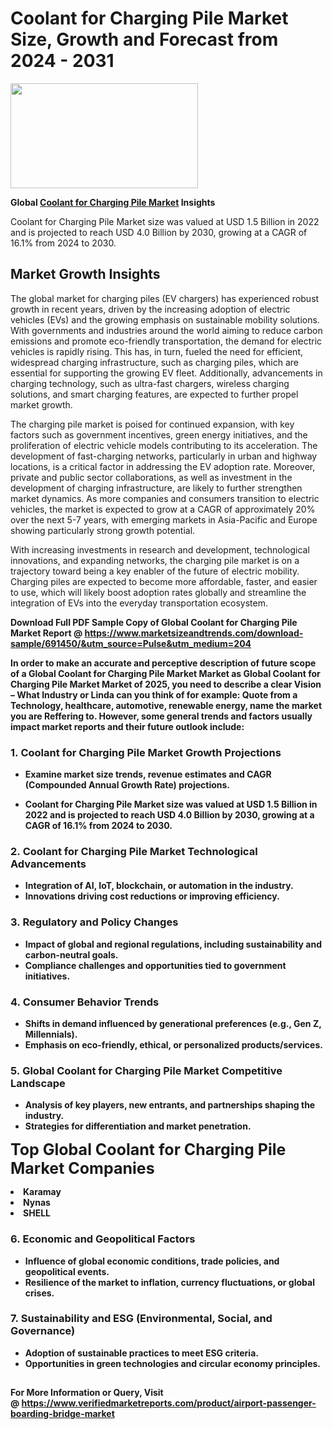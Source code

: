 <H1>Coolant for Charging Pile Market Size, Growth and Forecast from 2024 - 2031</H1><img class="aligncenter size-medium wp-image-584254" src="https://thirdeyenews.in/wp-content/uploads/2024/09/Global-Market-Research-300x168.jpeg" alt="" width="300" height="168" /><p><strong>Global&nbsp;<a href="https://www.marketsizeandtrends.com/download-sample/691450/&amp;utm_source=Pulse&amp;utm_medium=204">Coolant for Charging Pile Market</a> Insights</strong></p><p>Coolant for Charging Pile Market size was valued at USD 1.5 Billion in 2022 and is projected to reach USD 4.0 Billion by 2030, growing at a CAGR of 16.1% from 2024 to 2030.</p><p><h2>Market Growth Insights</h2> <p>The global market for charging piles (EV chargers) has experienced robust growth in recent years, driven by the increasing adoption of electric vehicles (EVs) and the growing emphasis on sustainable mobility solutions. With governments and industries around the world aiming to reduce carbon emissions and promote eco-friendly transportation, the demand for electric vehicles is rapidly rising. This has, in turn, fueled the need for efficient, widespread charging infrastructure, such as charging piles, which are essential for supporting the growing EV fleet. Additionally, advancements in charging technology, such as ultra-fast chargers, wireless charging solutions, and smart charging features, are expected to further propel market growth.</p> <p><strong></strong></p> <p>The charging pile market is poised for continued expansion, with key factors such as government incentives, green energy initiatives, and the proliferation of electric vehicle models contributing to its acceleration. The development of fast-charging networks, particularly in urban and highway locations, is a critical factor in addressing the EV adoption rate. Moreover, private and public sector collaborations, as well as investment in the development of charging infrastructure, are likely to further strengthen market dynamics. As more companies and consumers transition to electric vehicles, the market is expected to grow at a CAGR of approximately 20% over the next 5-7 years, with emerging markets in Asia-Pacific and Europe showing particularly strong growth potential. <p>With increasing investments in research and development, technological innovations, and expanding networks, the charging pile market is on a trajectory toward being a key enabler of the future of electric mobility. Charging piles are expected to become more affordable, faster, and easier to use, which will likely boost adoption rates globally and streamline the integration of EVs into the everyday transportation ecosystem.</p> <p><strong></p><p><span class=""><strong>Download Full PDF Sample Copy of Global Coolant for Charging Pile Market Report</strong> @ <a href="https://www.marketsizeandtrends.com/download-sample/691450/&amp;utm_source=Pulse&amp;utm_medium=204" target="_blank">https://www.marketsizeandtrends.com/download-sample/691450/&amp;utm_source=Pulse&amp;utm_medium=204</a></span></p><p>In order to make an accurate and perceptive description of future scope of a Global&nbsp;Coolant for Charging Pile Market Market as Global&nbsp;Coolant for Charging Pile Market Market of 2025, you need to describe a clear Vision &ndash; What Industry or Linda can you think of for example: Quote from a Technology, healthcare, automotive, renewable energy, name the market you are Reffering to. However, some general trends and factors usually impact market reports and their future outlook include:</p><h3>1.&nbsp;<strong>Coolant for Charging Pile Market Growth Projections</strong></h3><ul><li>Examine market size trends, revenue estimates and CAGR (Compounded Annual Growth Rate) projections.</li><li><p>Coolant for Charging Pile Market size was valued at USD 1.5 Billion in 2022 and is projected to reach USD 4.0 Billion by 2030, growing at a CAGR of 16.1% from 2024 to 2030.</p></li></ul><h3>2.&nbsp;<strong>Coolant for Charging Pile Market Technological Advancements</strong></h3><ul><li>Integration of AI, IoT, blockchain, or automation in the industry.</li><li>Innovations driving cost reductions or improving efficiency.</li></ul><h3>3.&nbsp;<strong>Regulatory and Policy Changes</strong></h3><ul><li>Impact of global and regional regulations, including sustainability and carbon-neutral goals.</li><li>Compliance challenges and opportunities tied to government initiatives.</li></ul><h3>4.&nbsp;<strong>Consumer Behavior Trends</strong></h3><ul><li>Shifts in demand influenced by generational preferences (e.g., Gen Z, Millennials).</li><li>Emphasis on eco-friendly, ethical, or personalized products/services.</li></ul><h3>5.&nbsp;<strong>Global Coolant for Charging Pile Market Competitive Landscape</strong></h3><ul><li>Analysis of key players, new entrants, and partnerships shaping the industry.</li><li>Strategies for differentiation and market penetration.</li></ul><p data-pm-slice="1 1 []"><span style="color: inherit; font-family: inherit; font-size: 25px;">Top Global Coolant for Charging Pile Market Companies</span></p><div class="" data-test-id=""><p><li>Karamay</li><li> Nynas</li><li> SHELL</li></p></div><h3>6.&nbsp;<strong>Economic and Geopolitical Factors</strong></h3><ul><li>Influence of global economic conditions, trade policies, and geopolitical events.</li><li>Resilience of the market to inflation, currency fluctuations, or global crises.</li></ul><h3>7.&nbsp;<strong>Sustainability and ESG (Environmental, Social, and Governance)</strong></h3><ul><li>Adoption of sustainable practices to meet ESG criteria.</li><li>Opportunities in green technologies and circular economy principles.</li></ul><h2><strong style="font-size: 14px;">For More Information or Query, Visit @&nbsp;</strong><a style="background-color: #ffffff; font-size: 14px;" href="https://www.marketsizeandtrends.com/report/coolant-for-charging-pile-market/" target="_blank">https://www.verifiedmarketreports.com/product/airport-passenger-boarding-bridge-market</a></h2>
